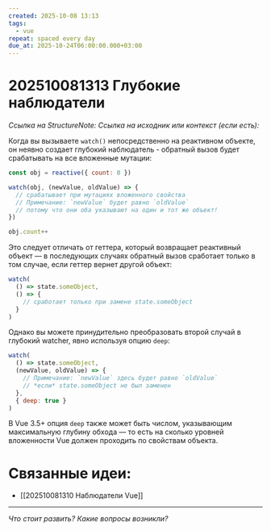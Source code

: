 ```yaml
---
created: 2025-10-08 13:13
tags:
  - vue
repeat: spaced every day
due_at: 2025-10-24T06:00:00.000+03:00
---
```

# 202510081313 Глубокие наблюдатели

*Ссылка на StructureNote:* 
*Ссылка на исходник или контекст (если есть):* 

Когда вы вызываете `watch()` непосредственно на реактивном объекте, он неявно создает глубокий наблюдатель - обратный вызов будет срабатывать на все вложенные мутации:

```js
const obj = reactive({ count: 0 })

watch(obj, (newValue, oldValue) => {
  // срабатывает при мутациях вложенного свойства
  // Примечание: `newValue` будет равно `oldValue`
  // потому что они оба указывают на один и тот же объект!
})

obj.count++
```

Это следует отличать от геттера, который возвращает реактивный объект — в последующих случаях обратный вызов сработает только в том случае, если геттер вернет другой объект:

```js
watch(
  () => state.someObject,
  () => {
    // сработает только при замене state.someObject
  }
)
```

Однако вы можете принудительно преобразовать второй случай в глубокий watcher, явно используя опцию `deep`:

```js
watch(
  () => state.someObject,
  (newValue, oldValue) => {
    // Примечание: `newValue` здесь будет равно `oldValue`
    // *если* state.someObject не был заменен
  },
  { deep: true }
)
```

В Vue 3.5+ опция `deep` также может быть числом, указывающим максимальную глубину обхода — то есть на сколько уровней вложенности Vue должен проходить по свойствам объекта.

# Связанные идеи:

* [[202510081310 Наблюдатели Vue]]
---

*Что стоит развить? Какие вопросы возникли?*
